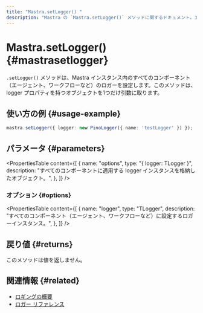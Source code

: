 ```yaml
---
title: "Mastra.setLogger() "
description: "Mastra の `Mastra.setLogger()` メソッドに関するドキュメント。エージェント、ワークフローなど、すべてのコンポーネントのロガーを設定します。"
---
```


# Mastra.setLogger() \{#mastrasetlogger\}

`.setLogger()` メソッドは、Mastra インスタンス内のすべてのコンポーネント（エージェント、ワークフローなど）のロガーを設定します。このメソッドは、logger プロパティを持つオブジェクトを1つだけ引数に取ります。

## 使い方の例 \{#usage-example\}

```typescript copy
mastra.setLogger({ logger: new PinoLogger({ name: 'testLogger' }) });
```

## パラメータ \{#parameters\}

<PropertiesTable
  content={[
{
name: "options",
type: "{ logger: TLogger }",
description: "すべてのコンポーネントに適用する logger インスタンスを格納したオブジェクト。",
},
]}
/>

### オプション \{#options\}

<PropertiesTable
  content={[
{
name: "logger",
type: "TLogger",
description: "すべてのコンポーネント（エージェント、ワークフローなど）に設定するロガーインスタンス。",
},
]}
/>

## 戻り値 \{#returns\}

このメソッドは値を返しません。

## 関連情報 \{#related\}

* [ロギングの概要](/docs/observability/logging)
* [ロガー リファレンス](/docs/reference/observability/logging/pino-logger)